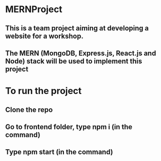 # MERNProject
   ## This is a team project aiming at developing a website for a workshop.
   ## The MERN (MongoDB, Express.js, React.js and Node) stack will be used to implement this project
# To run the project
   ## Clone the repo
   ## Go to frontend folder, type npm i (in the command)
   ## Type npm start (in the command)
